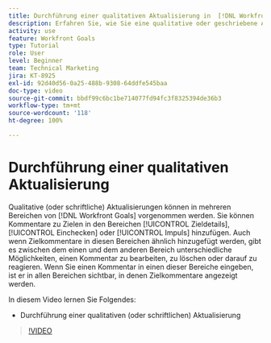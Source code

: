 ```yaml
---
title: Durchführung einer qualitativen Aktualisierung in  [!DNL Workfront Goals]
description: Erfahren Sie, wie Sie eine qualitative oder geschriebene Aktualisierung in [!DNL   Goals] vornehmen.
activity: use
feature: Workfront Goals
type: Tutorial
role: User
level: Beginner
team: Technical Marketing
jira: KT-8925
exl-id: 92d40d56-0a25-488b-9308-64ddfe545baa
doc-type: video
source-git-commit: bbdf99c6bc1be714077fd94fc3f8325394de36b3
workflow-type: tm+mt
source-wordcount: '118'
ht-degree: 100%

---
```


# Durchführung einer qualitativen Aktualisierung

Qualitative (oder schriftliche) Aktualisierungen können in mehreren Bereichen von [!DNL Workfront Goals] vorgenommen werden. Sie können Kommentare zu Zielen in den Bereichen [!UICONTROL Zieldetails], [!UICONTROL Einchecken] oder [!UICONTROL Impuls] hinzufügen. Auch wenn Zielkommentare in diesen Bereichen ähnlich hinzugefügt werden, gibt es zwischen dem einen und dem anderen Bereich unterschiedliche Möglichkeiten, einen Kommentar zu bearbeiten, zu löschen oder darauf zu reagieren. Wenn Sie einen Kommentar in einen dieser Bereiche eingeben, ist er in allen Bereichen sichtbar, in denen Zielkommentare angezeigt werden.

In diesem Video lernen Sie Folgendes:

* Durchführung einer qualitativen (oder schriftlichen) Aktualisierung

>[!VIDEO](https://video.tv.adobe.com/v/335197/?quality=12&learn=on&enablevpops=1)

